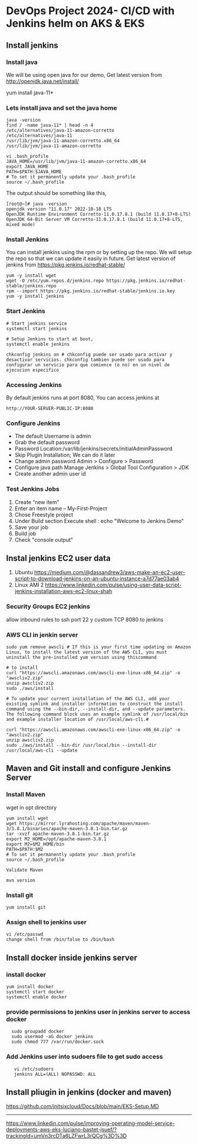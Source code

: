 # DevOps Project 2024- CI/CD with Jenkins helm on AKS & EKS

## Install jenkins

### Install java

We will be using open java for our demo, Get latest version from http://openjdk.java.net/install/

yum install java-11*

### Lets install java and set the java home

```
java -version
find / -name java-11* | head -n 4
/etc/alternatives/java-11-amazon-corretto
/etc/alternatives/java-11
/usr/lib/jvm/java-11-amazon-corretto.x86_64
/usr/lib/jvm/java-11-amazon-corretto

vi .bash_profile
JAVA_HOME=/usr/lib/jvm/java-11-amazon-corretto.x86_64
export JAVA_HOME
PATH=$PATH:$JAVA_HOME
# To set it permanently update your .bash_profile
source ~/.bash_profile
```
The output should be something like this,

```
[root@~]# java -version
openjdk version "11.0.17" 2022-10-18 LTS
OpenJDK Runtime Environment Corretto-11.0.17.8.1 (build 11.0.17+8-LTS)
OpenJDK 64-Bit Server VM Corretto-11.0.17.8.1 (build 11.0.17+8-LTS, mixed mode)
```

### Install Jenkins
You can install jenkins using the rpm or by setting up the repo. We will setup the repo so that we can update it easily in future. Get latest version of jenkins from https://pkg.jenkins.io/redhat-stable/

```
yum -y install wget
wget -O /etc/yum.repos.d/jenkins.repo https://pkg.jenkins.io/redhat-stable/jenkins.repo
rpm --import https://pkg.jenkins.io/redhat-stable/jenkins.io.key
yum -y install jenkins
```

### Start Jenkins
```
# Start jenkins service
systemctl start jenkins

# Setup Jenkins to start at boot,
systemctl enable jenkins
```

```
chkconfig jenkins on # chkconfig puede ser usado para activar y desactivar servicios. chkconfig tambien puede ser usado para configurar un servicio para que comience (o no) en un nivel de ejecucion especifico
```

### Accessing Jenkins
By default jenkins runs at port 8080, You can access jenkins at
```
http://YOUR-SERVER-PUBLIC-IP:8080
```

### Configure Jenkins
- The default Username is admin
- Grab the default password
- Password Location:/var/lib/jenkins/secrets/initialAdminPassword
- Skip Plugin Installation; We can do it later
- Change admin password
    Admin > Configure > Password
- Configure java path
    Manage Jenkins > Global Tool Configuration > JDK
- Create another admin user id

### Test Jenkins Jobs

1. Create “new item”
2. Enter an item name – My-First-Project
3. Chose Freestyle project
4. Under Build section Execute shell : echo "Welcome to Jenkins Demo"
5. Save your job
6. Build job
7. Check "console output"

## Instal jenkins EC2 user data

1. Ubuntu https://medium.com/@dassandrew3/aws-make-an-ec2-user-script-to-download-jenkins-on-an-ubuntu-instance-a7d77ae03ab4
2. Linux AMI 2 https://www.linkedin.com/pulse/using-user-data-script-jenkins-installation-aws-ec2-linux-shah

### Security Groups EC2 jenkins

allow inbound rules to ssh port 22 y custom TCP 8080 to jenkins

### AWS CLI in jenkin server

```
sudo yum remove awscli # If this is your first time updating on Amazon Linux, to install the latest version of the AWS CLI, you must uninstall the pre-installed yum version using thiscommand

# to install
curl "https://awscli.amazonaws.com/awscli-exe-linux-x86_64.zip" -o "awscliv2.zip"
unzip awscliv2.zip
sudo ./aws/install

# To update your current installation of the AWS CLI, add your existing symlink and installer information to construct the install command using the --bin-dir, --install-dir, and --update parameters. The following command block uses an example symlink of /usr/local/bin and example installer location of /usr/local/aws-cli.#

curl "https://awscli.amazonaws.com/awscli-exe-linux-x86_64.zip" -o "awscliv2.zip"
unzip awscliv2.zip
sudo ./aws/install --bin-dir /usr/local/bin --install-dir /usr/local/aws-cli --update

```

## Maven and Git install and configure Jenkins Server

### Install Maven
wget in opt directory
```
yum install wget
wget https://mirror.lyrahosting.com/apache/maven/maven-3/3.8.1/binaries/apache-maven-3.8.1-bin.tar.gz
tar -xvzf apache-maven-3.8.1-bin.tar.gz
export M2_HOME=/opt/apache-maven-3.8.1
export M2=$M2_HOME/bin
PATH=$PATH:$M2
# To set it permanently update your .bash_profile
source ~/.bash_profile

Validate Maven

mvn version
```

### Install git

```
yum install git

```

### Assign shell to jenkins user

```
vi /etc/passwd
change shell from /bin/false to /bin/bash
```
## Install docker inside jenkins server

### install docker

```
yum install docker
systemctl start docker
systemctl enable docker
```

### provide permissions to jenkins user in jenkins server to access docker
```
  sudo groupadd docker
  sudo usermod -aG docker jenkins
  sudo chmod 777 /var/run/docker.sock
```
### Add Jenkins user into sudoers file to get sudo access
```
   vi /etc/sudoers
   jenkins ALL=(ALL) NOPASSWD: ALL
```

## Install pliugin in jenkins (docker and maven)


https://github.com/initsixcloud/Docs/blob/main/EKS-Setup.MD











____________

https://www.linkedin.com/pulse/improving-operating-model-service-deployments-aws-eks-luciano-bastet-jsuef/?trackingId=umVn3rcDTa6LZFwrL3rQCg%3D%3D

